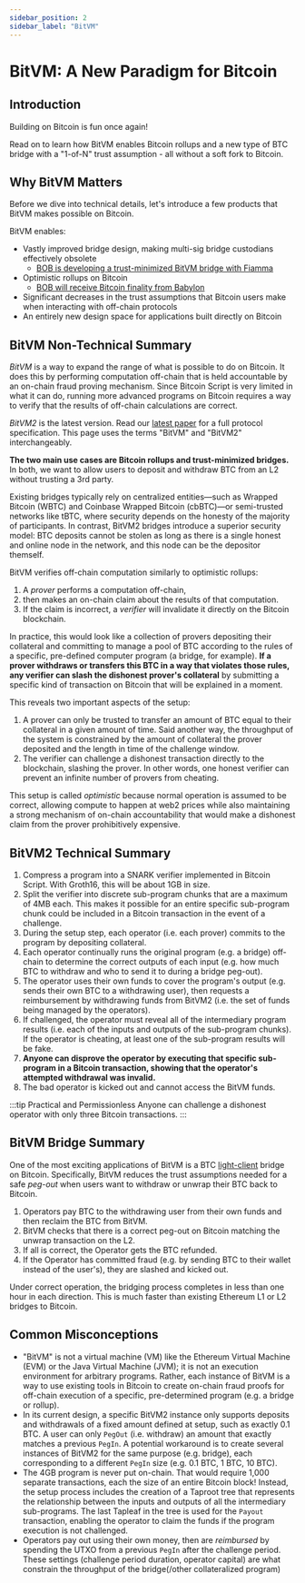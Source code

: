 ```yaml
---
sidebar_position: 2
sidebar_label: "BitVM"
---
```


# BitVM: A New Paradigm for Bitcoin

## Introduction

Building on Bitcoin is fun once again!

Read on to learn how BitVM enables Bitcoin rollups and a new type of BTC bridge with a "1-of-N" trust assumption - all without a soft fork to Bitcoin.

## Why BitVM Matters

Before we dive into technical details, let's introduce a few products that BitVM makes possible on Bitcoin.

BitVM enables:

- Vastly improved bridge design, making multi-sig bridge custodians effectively obsolete
  - [BOB is developing a trust-minimized BitVM bridge with Fiamma](https://blog.gobob.xyz/posts/bob-announces-trust-minimized-bitcoin-bridge-prototype-powered-by-bitvm)
- Optimistic rollups on Bitcoin
  - [BOB will receive Bitcoin finality from Babylon](https://blog.gobob.xyz/posts/bob-integrates-with-babylon-to-become-a-bitcoin-secured-network-bringing-bitcoin-finality-to-the-hybrid-l2)
- Significant decreases in the trust assumptions that Bitcoin users make when interacting with off-chain protocols
- An entirely new design space for applications built directly on Bitcoin

## BitVM Non-Technical Summary

_BitVM_ is a way to expand the range of what is possible to do on Bitcoin. It does this by performing computation off-chain that is held accountable by an on-chain fraud proving mechanism. Since Bitcoin Script is very limited in what it can do, running more advanced programs on Bitcoin requires a way to verify that the results of off-chain calculations are correct.

_BitVM2_ is the latest version. Read our [latest paper](/learn/reference/research#bitvm2-bridging-bitcoin-to-second-layers) for a full protocol specification. This page uses the terms "BitVM" and "BitVM2" interchangeably.

**The two main use cases are Bitcoin rollups and trust-minimized bridges.** In both, we want to allow users to deposit and withdraw BTC from an L2 without trusting a 3rd party.

Existing bridges typically rely on centralized entities—such as Wrapped Bitcoin (WBTC) and Coinbase Wrapped Bitcoin (cbBTC)—or semi-trusted networks like tBTC, where security depends on the honesty of the majority of participants. In contrast, BitVM2 bridges introduce a superior security model: BTC deposits cannot be stolen as long as there is a single honest and online node in the network, and this node can be the depositor themself.

BitVM verifies off-chain computation similarly to optimistic rollups:

1. A _prover_ performs a computation off-chain,
1. then makes an on-chain claim about the results of that computation.
1. If the claim is incorrect, a _verifier_ will invalidate it directly on the Bitcoin blockchain.

In practice, this would look like a collection of provers depositing their collateral and committing to manage a pool of BTC according to the rules of a specific, pre-defined computer program (a bridge, for example). **If a prover withdraws or transfers this BTC in a way that violates those rules, any verifier can slash the dishonest prover's collateral** by submitting a specific kind of transaction on Bitcoin that will be explained in a moment.

This reveals two important aspects of the setup:

1. A prover can only be trusted to transfer an amount of BTC equal to their collateral in a given amount of time. Said another way, the throughput of the system is constrained by the amount of collateral the prover deposited and the length in time of the challenge window.
2. The verifier can challenge a dishonest transaction directly to the blockchain, slashing the prover. In other words, one honest verifier can prevent an infinite number of provers from cheating.

This setup is called _optimistic_ because normal operation is assumed to be correct, allowing compute to happen at web2 prices while also maintaining a strong mechanism of on-chain accountability that would make a dishonest claim from the prover prohibitively expensive.

## BitVM2 Technical Summary

1. Compress a program into a SNARK verifier implemented in Bitcoin Script. With Groth16, this will be about 1GB in size.
1. Split the verifier into discrete sub-program chunks that are a maximum of 4MB each. This makes it possible for an entire specific sub-program chunk could be included in a Bitcoin transaction in the event of a challenge.
1. During the setup step, each operator (i.e. each prover) commits to the program by depositing collateral.
1. Each operator continually runs the original program (e.g. a bridge) off-chain to determine the correct outputs of each input (e.g. how much BTC to withdraw and who to send it to during a bridge peg-out).
1. The operator uses their own funds to cover the program's output (e.g. sends their own BTC to a withdrawing user), then requests a reimbursement by withdrawing funds from BitVM2 (i.e. the set of funds being managed by the operators).
1. If challenged, the operator must reveal all of the intermediary program results (i.e. each of the inputs and outputs of the sub-program chunks). If the operator is cheating, at least one of the sub-program results will be fake.
1. **Anyone can disprove the operator by executing that specific sub-program in a Bitcoin transaction, showing that the operator's attempted withdrawal was invalid.**
1. The bad operator is kicked out and cannot access the BitVM funds.

:::tip Practical and Permissionless
Anyone can challenge a dishonest operator with only three Bitcoin transactions.
:::

## BitVM Bridge Summary

One of the most exciting applications of BitVM is a BTC [light-client](/learn/builder-guides/relay) bridge on Bitcoin. Specifically, BitVM reduces the trust assumptions needed for a safe _peg-out_ when users want to withdraw or unwrap their BTC back to Bitcoin.

1. Operators pay BTC to the withdrawing user from their own funds and then reclaim the BTC from BitVM.
1. BitVM checks that there is a correct peg-out on Bitcoin matching the unwrap transaction on the L2.
1. If all is correct, the Operator gets the BTC refunded.
1. If the Operator has committed fraud (e.g. by sending BTC to their wallet instead of the user's), they are slashed and kicked out.

Under correct operation, the bridging process completes in less than one hour in each direction. This is much faster than existing Ethereum L1 or L2 bridges to Bitcoin.

## Common Misconceptions

- "BitVM" is not a virtual machine (VM) like the Ethereum Virtual Machine (EVM) or the Java Virtual Machine (JVM); it is not an execution environment for arbitrary programs. Rather, each instance of BitVM is a way to use existing tools in Bitcoin to create on-chain fraud proofs for off-chain execution of a specific, pre-determined program (e.g. a bridge or rollup).
- In its current design, a specific BitVM2 instance only supports deposits and withdrawals of a fixed amount defined at setup, such as exactly 0.1 BTC. A user can only `PegOut` (i.e. withdraw) an amount that exactly matches a previous `PegIn`. A potential workaround is to create several instances of BitVM2 for the same purpose (e.g. bridge), each corresponding to a different `PegIn` size (e.g. 0.1 BTC, 1 BTC, 10 BTC).
- The 4GB program is never put on-chain. That would require 1,000 separate transactions, each the size of an entire Bitcoin block! Instead, the setup process includes the creation of a Taproot tree that represents the relationship between the inputs and outputs of all the intermediary sub-programs. The last Tapleaf in the tree is used for the `Payout` transaction, enabling the operator to claim the funds if the program execution is not challenged.
- Operators pay out using their own money, then are _reimbursed_ by spending the UTXO from a previous `PegIn` after the challenge period. These settings (challenge period duration, operator capital) are what constrain the throughput of the bridge(/other collateralized program)
